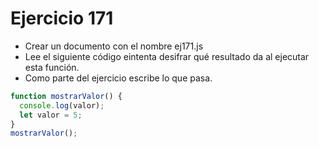 # Ejercicio 171

- Crear un documento con el nombre ej171.js
- Lee el siguiente código eintenta desifrar qué resultado da al ejecutar esta función.
- Como parte del ejercicio escribe lo que pasa.

```javascript
function mostrarValor() {
  console.log(valor);
  let valor = 5;
}
mostrarValor();
```
